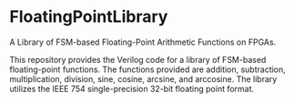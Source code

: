 # FloatingPointLibrary
A Library of FSM-based Floating-Point Arithmetic Functions on FPGAs.

This repository provides the Verilog code for a library of FSM-based floating-point functions. The functions provided are addition, subtraction, multiplication, division, sine, cosine, arcsine, and arccosine. The library utilizes the IEEE 754 single-precision 32-bit floating point format.
